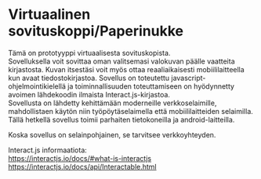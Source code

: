 # Virtuaalinen sovituskoppi/Paperinukke

Tämä on prototyyppi virtuaalisesta sovituskopista.<br/>
Sovelluksella voit sovittaa oman valitsemasi valokuvan päälle vaatteita kirjastosta. Kuvan itsestäsi voit myös ottaa reaaliaikaisesti mobiililaitteella kun avaat tiedostokirjastoa.
Sovellus on toteutettu javascript- ohjelmointikielellä ja toiminnallisuuden toteuttamiseen on hyödynnetty avoimen lähdekoodin ilmaista Interact.js-kirjastoa.<br/>
Sovellusta on lähdetty kehittämään moderneille verkkoselaimille, mahdollistaen käytön niin työpöytäselaimella että mobiililaitteiden selaimilla. Tällä hetkellä sovellus toimii parhaiten tietokoneilla ja android-laitteilla.

Koska sovellus on selainpohjainen, se tarvitsee verkkoyhteyden.<br/>


Interact.js informaatiota:<br/>
https://interactjs.io/docs/#what-is-interactjs
https://interactjs.io/docs/api/Interactable.html
<br/>
